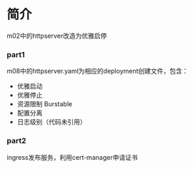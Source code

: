 # 简介
m02中的httpserver改造为优雅启停  

### part1
m08中的httpserver.yaml为相应的deployment创建文件，包含：  
- 优雅启动
- 优雅停止
- 资源限制 Burstable
- 配置分离
- 日志级别（代码未引用）

### part2
ingress发布服务，利用cert-manager申请证书